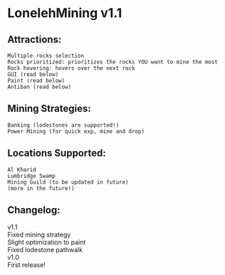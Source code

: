 LonelehMining v1.1
=============

Attractions:
-------
	Multiple rocks selection  
	Rocks prioritized: prioritizes the rocks YOU want to mine the most  
	Rock hovering: hovers over the next rock  
	GUI (read below)  
	Paint (read below)  
	Antiban (read below)  
  
  
Mining Strategies:
-------
	Banking (lodestones are supported!)  
	Power Mining (for quick exp, mine and drop)  
  
  
Locations Supported:
-------
	Al Kharid  
	Lumbridge Swamp  
	Mining Guild (to be updated in future)  
	(more in the future!)  
  
  
Changelog:
-------
v1.1  
	Fixed mining strategy  
	Slight optimization to paint  
	Fixed lodestone pathwalk  
v1.0  
	First release!  
